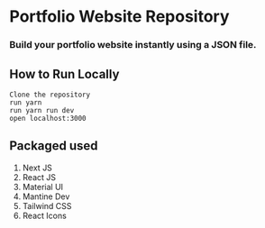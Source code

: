 # Portfolio Website Repository

### Build your portfolio website instantly using a JSON file.

## How to Run Locally

```
Clone the repository
run yarn
run yarn run dev
open localhost:3000

```

## Packaged used
<ol>
  <li>Next JS</li>
  <li>React JS</li>
  <li>Material UI</li>
  <li>Mantine Dev</li>
  <li>Tailwind CSS</li>
  <li>React Icons</li>
</ol>
